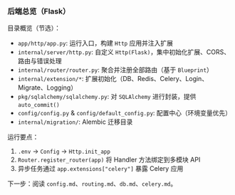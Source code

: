 ### 后端总览（Flask）

目录概览（节选）：
- `app/http/app.py`: 运行入口，构建 `Http` 应用并注入扩展
- `internal/server/http.py`: 自定义 `Http(Flask)`，集中初始化扩展、CORS、路由与错误处理
- `internal/router/router.py`: 聚合并注册全部路由（基于 `Blueprint`）
- `internal/extension/*`: 扩展初始化（DB、Redis、Celery、Login、Migrate、Logging）
- `pkg/sqlalchemy/sqlalchemy.py`: 对 `SQLAlchemy` 进行封装，提供 `auto_commit()`
- `config/config.py` & `config/default_config.py`: 配置中心（环境变量优先）
- `internal/migration/`: Alembic 迁移目录

运行要点：
1) `.env` → `Config` → `Http.init_app`
2) `Router.register_router(app)` 将 Handler 方法绑定到多模块 API
3) 异步任务通过 `app.extensions["celery"]` 暴露 Celery 应用

下一步：阅读 `config.md`、`routing.md`、`db.md`、`celery.md`。


